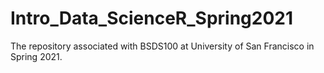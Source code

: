 # Intro_Data_ScienceR_Spring2021
The repository associated with BSDS100 at University of San Francisco in Spring 2021.
